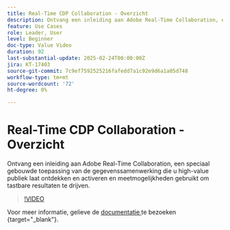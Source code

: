 ```yaml
---
title: Real-Time CDP Collaboration - Overzicht
description: Ontvang een inleiding aan Adobe Real-Time Collaboration, een speciaal gebouwde toepassing van de gegevenssamenwerking die u high-value publiek laat ontdekken en activeren en meetmogelijkheden gebruikt om tastbare resultaten te drijven.
feature: Use Cases
role: Leader, User
level: Beginner
doc-type: Value Video
duration: 92
last-substantial-update: 2025-02-24T00:00:00Z
jira: KT-17403
source-git-commit: 7c9ef7592525216fafedd7a1c92e9d6a1a05d748
workflow-type: tm+mt
source-wordcount: '72'
ht-degree: 0%

---
```



# Real-Time CDP Collaboration - Overzicht

Ontvang een inleiding aan Adobe Real-Time Collaboration, een speciaal gebouwde toepassing van de gegevenssamenwerking die u high-value publiek laat ontdekken en activeren en meetmogelijkheden gebruikt om tastbare resultaten te drijven.

>[!VIDEO](https://video.tv.adobe.com/v/3446801/?learn=on&enablevpops)

Voor meer informatie, gelieve de [ documentatie ](https://experienceleague.adobe.com/en/docs/real-time-cdp-collaboration/using/home) te bezoeken {target="_blank"}.
